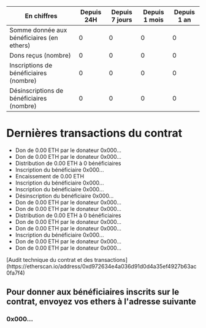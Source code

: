 **En chiffres** | Depuis 24H | Depuis 7 jours | Depuis 1 mois | Depuis 1 an
--- | --- | --- | --- | ---
Somme donnée aux bénéficiaires (en ethers) | 0 | 0 | 0 | 0
Dons reçus (nombre) | 0 | 0 | 0 | 0
Inscriptions de bénéficiaires (nombre) | 0 | 0 | 0 | 0
Désinscriptions de bénéficiaires (nombre) | 0 | 0 | 0 | 0

# Dernières transactions du contrat

- Don de 0.00 ETH par le donateur 0x000...
- Don de 0.00 ETH par le donateur 0x000...
- Distribution de 0.00 ETH à 0 bénéficiaires
- Inscription du bénéficiaire 0x000...
- Encaissement de 0.00 ETH
- Inscription du bénéficiaire 0x000...
- Inscription du bénéficiaire 0x000...
- Désinscription du bénéficiaire 0x000...
- Don de 0.00 ETH par le donateur 0x000...
- Don de 0.00 ETH par le donateur 0x000...
- Distribution de 0.00 ETH à 0 bénéficiaires
- Don de 0.00 ETH par le donateur 0x000...
- Don de 0.00 ETH par le donateur 0x000...
- Inscription du bénéficiaire 0x000...
- Don de 0.00 ETH par le donateur 0x000...
- Don de 0.00 ETH par le donateur 0x000...

<div id="transactions" />
[Audit technique du contrat et des transactions](https://etherscan.io/address/0xd972634e4a036d91d0d4a35ef4927b63ac0fa7f4)

## Pour donner aux bénéficiaires inscrits sur le contrat, envoyez vos ethers à l'adresse suivante

### 0x000...

<script src="https://code.jquery.com/jquery-3.3.1.min.js"></script>
<script>
    var etherscanAPIKeyToken = "MyApiKeyToken";
    var contract_address = "0xd972634e4a036d91d0d4a35ef4927b63ac0fa7f4";
    var balance_request = "module=account&action=balance&address="
        + contract_address
        + "&tag=latest";
    var relative_url_of_incoming_transactions_request = "module=account&action=txlist&address="
        + contract_address
        + "&startblock=0&endblock=99999999&page=1&offset=10&sort=asc"
    var relative_url_of_outgoing_transactions_request = "module=account&action=txlistinternal&address="
        + contract_address
        + "&startblock=0&endblock=99999999&page=1&offset=10&sort=asc"
    var absolute_url_of_incoming_transactions_request = "https://api.etherscan.io/api?"
        + relative_url_of_incoming_transactions_request
        + "&apikey="
        + etherscanAPIKeyToken;
    var absolute_url_of_outgoing_transactions_request = "https://api.etherscan.io/api?"
        + relative_url_of_outgoing_transactions_request
        + "&apikey="
        + etherscanAPIKeyToken;
    var transactions = [];
    $.getJSON( absolute_url_of_incoming_transactions_request )
        .done( function(data) {
            console.log( "done", data );
            transactions = data.result;
            // we got incoming transactions, let's get outgoing transactions too
            $.getJSON( absolute_url_of_outgoing_transactions_request )
                .done( function(data) {
                    console.log("done2", data);
                    transactions = transactions.concat(data.result);
                    // we got all transactions from and to the contract
                    // sort them by timestamp
                    transactions.sort( function(t1, t2) { return t2.timestamp - t1.timestamp; } );
                    var html = '<ul>';
                    transactions.forEach(function(item, index, array) {
                        console.log(item, index);
                        var newDate = new Date();
                        newDate.setTime(item.timeStamp*1000);
                        dateString = newDate.toISOString();
                        html += '<li><a href="https://etherscan.io/tx/' + item.hash + '">' +
                            dateString.substring(0,10) + ' ' +
                            dateString.substring(11,19) + ' : transaction ' +
                            item.hash.substring(0, 6) + '...</a></li>';
                    });
                    html += '</ul>';
                    html += '<p><a href="https://etherscan.io/address/' + contract_address ;
                    html += '">Audit technique du contrat et des transactions</a></p>';
                    $('#transactions').html(html);
                } )
                .fail( function(error) { console.log("fail2", error); } )
                .always( function() { console.log("always2"); } );
            } )
        .fail( function(error) { console.log( "fail", error ); } )
        .always( function() { console.log( "always" ); } );
</script>
